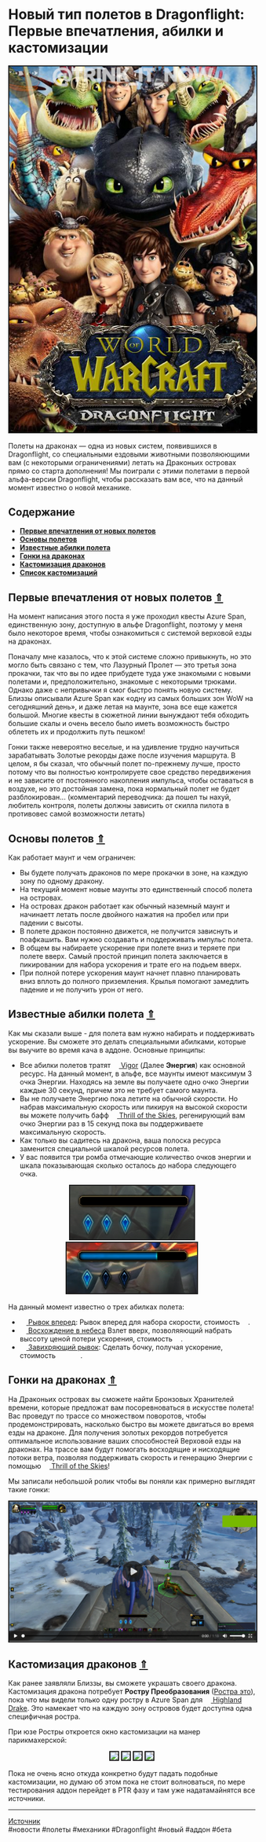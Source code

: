 # Новый тип полетов в Dragonflight: Первые впечатления, абилки и кастомизации

<center>
<img src=https://raw.githubusercontent.com/MagicalCow/TrinkIT-News/main/Sources/Assets/WH327680/WH327680-01.jpg float=center border=2>
</center> 

Полеты на драконах — одна из новых систем, появившихся в Dragonflight, со специальными ездовыми животными позволяюющими вам (с некоторыми ограничениями) летать на Драконьих островах прямо со старта дополнения! Мы поиграли с этими полетами в первой альфа-версии Dragonflight, чтобы рассказать вам все, что на данный момент известно о новой механике.

<a name="toc"/>

## Содержание
- **[Первые впечатления от новых полетов](#dragonriding-first-impressions)**
- **[Основы полетов](#dragonriding-basics)**
- **[Известные абилки полета](#known-dragonriding-abilities)**
- **[Гонки на драконах](#dragonriding-races)**
- **[Кастомизация драконов](#dragonriding-customization)**
- **[Список кастомизаций](#list-of-dragonriding-customizations)**

<a name="#dragonriding-first-impressions"/>

## Первые впечатления от новых полетов [⇑](#toc)
На момент написания этого поста я уже проходил квесты Azure Span, единственную зону, доступную в альфе Dragonflight, поэтому у меня было некоторое время, чтобы ознакомиться с системой верховой езды на драконах.

Поначалу мне казалось, что к этой системе сложно привыкнуть, но это могло быть связано с тем, что Лазурный Пролет — это третья зона прокачки, так что вы по идее прибудете туда уже знакомыми с новыми полетами и, предположительно, знакомые с некоторыми трюками. Однако даже с непривычки я смог быстро понять новую систему. Близзы описывали Azure Span как «одну из самых больших зон WoW на сегодняшний день», и даже летая на маунте, зона все еще кажется большой. Многие квесты в сюжетной линии вынуждают тебя обходить большие скалы и очень весело было иметь возможность быстро облететь их и продолжить путь пешком!

Гонки также невероятно веселые, и на удивление трудно научиться зарабатывать Золотые рекорды даже после изучения маршрута. В целом, я бы сказал, что обычный полет по-прежнему лучше, просто потому что вы полностью контролируете свое средство передвижения и не зависите от постоянного накопления импульса, чтобы оставаться в воздухе, но это достойная замена, пока нормальный полет не будет разблокирован... (комментарий переводчика: да пошел ты нахуй, любитель контроля, полеты должны зависить от скилла пилота в противовес самой возможности летать)

<a name="#dragonriding-basics"/>

## Основы полетов [⇑](#toc)
Как работает маунт и чем ограничен:
- Вы будете получать драконов по мере прокачки в зоне, на каждую зону по одному дракону.
- На текущий момент новые маунты это единственный способ полета на островах.
- На островах дракон работает как обычный наземный маунт и начинаетт летать после двойного нажатия на пробел или при падении с высоты.
- В полете дракон постоянно движется, не получится зависнуть и поафкашить. Вам нужно создавать и поддерживать импульс полета.
- В общем вы набираете ускорение при полете вниз и теряете при полете вверх. Самый простой принцип полета заключается в пикировании для набора ускорения и трате его на подьем вверх.
- При полной потере ускорения маунт начнет плавно планировать вниз вплоть до полного приземления. Крылья помогают замедлить падение и не получить урон от него.

<a name="#known-dragonriding-abilities"/>

## Известные абилки полета [⇑](#toc)
Как мы сказали выше - для полета вам нужно набирать и поддерживать ускорение. Вы сможете это делать специальными абилками, которые вы выучите во время кача в аддоне. Основные принципы:
- Все абилки полетов тратят <a href="https://www.wowhead.com/beta/spell=383359"><img src="https://wow.zamimg.com/images/wow/icons/large/ability_dragonriding_vigor01.jpg" width="13" height="13"/> Vigor</a> (Далее **Энергия**) как основной ресурс. На данный момент, в альфе, все маунты имеют максимум 3 очка Энергии. Находясь на земле вы получаете одно очко Энергии каждые 30 секунд, причем это не требует самого маунта.
- Вы не получаете Энергию пока летите на обычной скорости. Но набрав максимальную скорость или пикируя на высокой скорости вы можете получить бафф <a href="https://www.wowhead.com/beta/spell=383366"><img src="https://wow.zamimg.com/images/wow/icons/large/ability_dragonriding_thrilloftheskies01.jpg" width="13" height="13"/> Thrill of the Skies</a>, регенирующий вам очко Энергии раз в 15 секунд пока вы поддерживаете максимальную скорость.
- Как только вы садитесь на дракона, ваша полоска ресурса заменится специальной шкалой ресурсов полета.
- У вас появится три ромба отмечающие количество очков энергии и шкала показывающая сколько осталось до набора следующего очка.

<center>
<img src=https://raw.githubusercontent.com/MagicalCow/TrinkIT-News/main/Sources/Assets/WH327680/WH327680-02.png float=center border=2><img src=https://raw.githubusercontent.com/MagicalCow/TrinkIT-News/main/Sources/Assets/WH327680/WH327680-03.png float=center border=2>
</center> 

На данный момент известно о трех абилках полета:
- <a href="https://www.wowhead.com/beta/spell=376743"><img src="https://wow.zamimg.com/images/wow/icons/large/inv_icon_wing08b.jpg" width="13" height="13"/> Рывок вперед</a>: Рывок вперед для набора скорости, стоимость <a href="https://www.wowhead.com/beta/spell=383359"><img src="https://wow.zamimg.com/images/wow/icons/large/ability_dragonriding_vigor01.jpg" width="13" height="13"/></a>.
- <a href="https://www.wowhead.com/beta/spell=372610"><img src="https://wow.zamimg.com/images/wow/icons/large/ability_dragonriding_upwardflap01.jpg" width="13" height="13"/> Восхождение в небеса</a> Взлет вверх, позволяяющий набрать выссоту ценой потери ускорения, стоимость <a href="https://www.wowhead.com/beta/spell=383359"><img src="https://wow.zamimg.com/images/wow/icons/large/ability_dragonriding_vigor01.jpg" width="13" height="13"/></a>.
- <a href="https://www.wowhead.com/beta/spell=361584"><img src="https://wow.zamimg.com/images/wow/icons/tiny/ability_dragonriding_barrelroll01.gif" width="13" height="13"/> Завихряющий рывок</a>: Сделать бочку, получая ускорение, стоимость <a href="https://www.wowhead.com/beta/spell=383359"><img src="https://wow.zamimg.com/images/wow/icons/large/ability_dragonriding_vigor01.jpg" width="13" height="13"/></a> <a href="https://www.wowhead.com/beta/spell=383359"><img src="https://wow.zamimg.com/images/wow/icons/large/ability_dragonriding_vigor01.jpg" width="13" height="13"/></a> <a href="https://www.wowhead.com/beta/spell=383359"><img src="https://wow.zamimg.com/images/wow/icons/large/ability_dragonriding_vigor01.jpg" width="13" height="13"/></a>.

<a name="#dragonriding-races"/>

## Гонки на драконах [⇑](#toc)
На Драконьих островах вы сможете найти Бронзовых Хранителей времени, которые предложат вам посоревноваться в искусстве полета! Вас проведут по трассе со множеством поворотов, чтобы продемонстрировать, насколько быстро вы можете двигаться во время езды на драконе. Для получения золотых рекордов потребуется оптимальное использование ваших способностей Верховой езды на драконах. На трассе вам будут помогать восходящие и нисходящие потоки ветра, позволяя поддерживать скорость и генерацию Энергии с помощью <a href="https://www.wowhead.com/beta/spell=383366"><img src="https://wow.zamimg.com/images/wow/icons/large/ability_dragonriding_thrilloftheskies01.jpg" width="13" height="13"/> Thrill of the Skies</a>!  

Мы записали небольшой ролик чтобы вы поняли как примерно выглядят такие гонки:
<center>
<a href="https://www.wowhead.com/video-stream/231319-race-time"><img src=https://raw.githubusercontent.com/MagicalCow/TrinkIT-News/main/Sources/Assets/WH327680/WH327680-04.png float=center border=2></a>
</center> 
 
<a name="#dragonriding-customization"/>

## Кастомизация драконов [⇑](#toc)
Как ранее заявляли Близзы, вы сможете украшать своего дракона. Кастомизация дракона потребует **Ростру Преобразования** ([Ростра это](https://ru.wikipedia.org/wiki/%D0%A0%D0%BE%D1%81%D1%82%D1%80%D0%B0)), пока что мы видели только одну ростру в Azure Span для  <a href="https://www.wowhead.com/beta/item=194705"><img src="https://wow.zamimg.com/images/wow/icons/large/ability_mount_netherdrakeelite.jpg" width="13" height="13"/> Highland Drake</a>. Это намекает что на каждую зону островов будет доступна одна специфичная ростра.  

При юзе Ростры откроется окно кастомизации на манер парикмахерской:
<center>
<img src=https://wow.zamimg.com/uploads/screenshots/normal/1067542.jpg float=center border=2>
<img src=https://wow.zamimg.com/uploads/screenshots/normal/1067543.jpg float=center border=2>
<img src=https://wow.zamimg.com/uploads/screenshots/normal/1067545.jpg float=center border=2>
<img src=https://wow.zamimg.com/uploads/screenshots/normal/1067546.jpg float=center border=2>
</center>  

Пока не очень ясно откуда конкретно будут падать подобные кастомизации, но думаю об этом пока не стоит волноваться, по мере тестирования аддон перейдет в PTR фазу и там уже надатамайнятся все источники.

---
[Источник](https://www.wowhead.com/news/327680)  
#новости #полеты #механики #Dragonflight #новый #аддон #бета